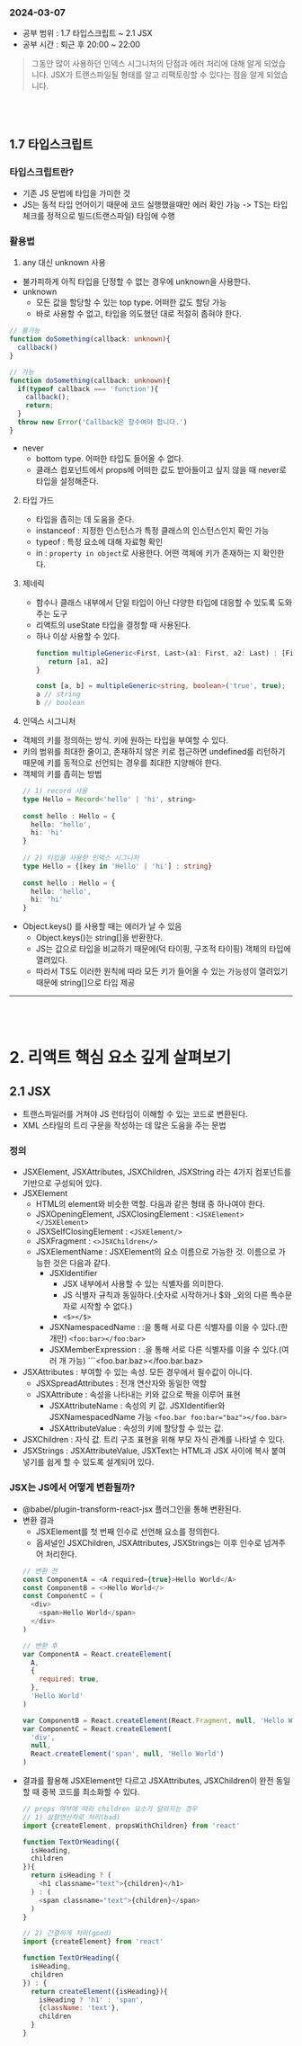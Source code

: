 ### 2024-03-07
- 공부 범위 : 1.7 타입스크립트 ~ 2.1 JSX
- 공부 시간 : 퇴근 후 20:00 ~ 22:00
> 그동안 많이 사용하던 인덱스 시그니처의 단점과 에러 처리에 대해 알게 되었습니다. JSX가 트랜스파일될 형태를 알고 리팩토링할 수 있다는 점을 알게 되었습니다.


<br/>
<br/>

## 1.7 타입스크립트
### 타입스크립트란?
- 기존 JS 문법에 타입을 가미한 것
- JS는 동적 타입 언어이기 때문에 코드 실행했을때만 에러 확인 가능 -> TS는 타입체크를 정적으로 빌드(트랜스파일) 타임에 수행

### 활용법
1. any 대신 unknown 사용
  - 불가피하게 아직 타입을 단정할 수 없는 경우에 unknown을 사용한다.
  - unknown
    - 모든 값을 할당할 수 있는 top type. 어떠한 값도 할당 가능
    - 바로 사용할 수 없고, 타입을 의도했던 대로 적절히 좁혀야 한다.
```typescript
// 불가능
function doSomething(callback: unknown){
  callback()
}

// 가능
function doSomething(callback: unknown){
  if(typeof callback === 'function'){
    callback();
    return;
  }
  throw new Error('Callback은 함수여야 합니다.')
}
```
   - never
     - bottom type. 어떠한 타입도 들어올 수 없다.
     - 클래스 컴포넌트에서 props에 어떠한 값도 받아들이고 싶지 않을 때 never로 타입을 설정해준다.

2. 타입 가드
   - 타입을 좁히는 데 도움을 준다.
   - instanceof : 지정한 인스턴스가 특정 클래스의 인스턴스인지 확인 가능
   - typeof : 특정 요소에 대해 자료형 확인
   - in : ```property in object```로 사용한다. 어떤 객체에 키가 존재하는 지 확인한다.

3. 제네릭
   - 함수나 클래스 내부에서 단일 타입이 아닌 다양한 타입에 대응할 수 있도록 도와주는 도구
   - 리액트의 useState 타입을 결정할 때 사용된다.
   - 하나 이상 사용할 수 있다.
     ```typescript
     function multipleGeneric<First, Last>(a1: First, a2: Last) : [First, Last]{
        return [a1, a2]
     }

     const [a, b] = multipleGeneric<string, boolean>('true', true);
     a // string
     b // boolean
     ```

4. 인덱스 시그니처
  - 객체의 키를 정의하는 방식. 키에 원하는 타입을 부여할 수 있다.
  - 키의 범위를 최대한 줄이고, 존재하지 않은 키로 접근하면 undefined를 리턴하기 때문에 키를 동적으로 선언되는 경우를 최대한 지양해야 한다.
  - 객체의 키를 좁히는 방법
    ```typescript
    // 1) record 사용
    type Hello = Record<'hello' | 'hi', string>
  
    const hello : Hello = {
      hello: 'hello',
      hi: 'hi'
    }
  
    // 2) 타입을 사용한 인덱스 시그니처
    type Hello = {[key in 'Hello' | 'hi'] : string}
  
    const hello : Hello = {
      hello: 'hello',
      hi: 'hi'
    }
    ```
  - Object.keys() 를 사용할 때는 에러가 날 수 있음
    - Object.keys()는 string[]을 반환한다.
    - JS는 값으로 타입을 비교하기 때문에(덕 타이핑, 구조적 타이핑) 객체의 타입에 열려있다.
    - 따라서 TS도 이러한 원칙에 따라 모든 키가 들어올 수 있는 가능성이 열려있기 때문에 string[]으로 타입 제공

---

<br/>
<br/>

# 2. 리액트 핵심 요소 깊게 살펴보기
## 2.1 JSX
- 트랜스파일러를 거쳐야 JS 런타임이 이해할 수 있는 코드로 변환된다.
- XML 스타일의 트리 구문을 작성하는 데 많은 도움을 주는 문법

### 정의
- JSXElement, JSXAttributes, JSXChildren, JSXString 라는 4가지 컴포넌트를 기반으로 구성되어 있다.
- JSXElement
  - HTML의 element와 비슷한 역할. 다음과 같은 형태 중 하나여야 한다.
  - JSXOpeningElement, JSXClosingElement : ```<JSXElement></JSXElement>```
  - JSXSelfClosingElement : ```<JSXElement/>```
  - JSXFragment : ```<>JSXChildren</>```
  - JSXElementName : JSXElement의 요소 이름으로 가능한 것. 이름으로 가능한 것은 다음과 같다.
    - JSXIdentifier
      - JSX 내부에서 사용할 수 있는 식별자를 의미한다.
      - JS 식별자 규칙과 동일하다.(숫자로 시작하거나 $와 _외의 다른 특수문자로 시작할 수 없다.)
      - ```<$></$>```
    - JSXNamespacedName : :을 통해 서로 다른 식별자를 이을 수 있다.(한 개만) ```<foo:bar></foo:bar>```
    - JSXMemberExpression : .을 통해 서로 다른 식별자를 이을 수 있다.(여러 개 가능) ```<foo.bar.baz></foo.bar.baz>
- JSXAttributes : 부여할 수 있는 속성. 모든 경우에서 필수값이 아니다.
  - JSXSpreadAttributes : 전개 연산자와 동일한 역할
  - JSXAttribute : 속성을 나타내는 키와 값으로 짝을 이루어 표현
    - JSXAttributeName : 속성의 키 값. JSXIdentifier와 JSXNamespacedName 가능 ```<foo.bar foo:bar="baz"></foo.bar>```
    - JSXAttributeValue : 속성의 키에 할당할 수 있는 값.
- JSXChildren : 자식 값. 트리 구조 표현을 위해 부모 자식 관계를 나타낼 수 있다.
- JSXStrings : JSXAttributeValue, JSXText는 HTML과 JSX 사이에 복사 붙여넣기를 쉽게 할 수 있도록 설계되어 있다.

### JSX는 JS에서 어떻게 변환될까?
- @babel/plugin-transform-react-jsx 플러그인을 통해 변환된다.
- 변환 결과
  - JSXElement를 첫 번째 인수로 선언해 요소를 정의한다.
  - 옵셔널인 JSXChildren, JSXAttributes, JSXStrings는 이후 인수로 넘겨주어 처리한다.
  ```javascript
  // 변환 전
  const ComponentA = <A required={true}>Hello World</A>
  const ComponentB = <>Hello World</>
  const ComponentC = (
    <div>
      <span>Hello World</span>
    </div>
  )

  // 변환 후
  var ComponentA = React.createElement(
    A,
    {
      required: true,
    },
    'Hello World'
  )

  var ComponentB = React.createElement(React.Fragment, null, 'Hello World')
  var ComponentC = React.createElement(
    'div',
    null,
    React.createElement('span', null, 'Hello World')
  )
  ```
- 결과를 활용해 JSXElement만 다르고 JSXAttributes, JSXChildren이 완전 동일할 때 중복 코드를 최소화할 수 있다.
  ```javascript
  // props 여부에 따라 children 요소가 달라지는 경우
  // 1) 삼항연산자로 처리(bad)
  import {createElement, propsWithChildren} from 'react'
  
  function TextOrHeading({
    isHeading,
    children
  }){
    return isHeading ? (
      <h1 classname="text">{children}</h1>
    ) : (
      <span classname="text">{children}</span>
    )
  }

  // 2) 간결하게 처리(good)
  import {createElement} from 'react'

  function TextOrHeading({
    isHeading,
    children
  }) : {
    return createElement({isHeading}){
      isHeading ? 'h1' : 'span',
      {className: 'text'},
      children
    }
  }
  ```
